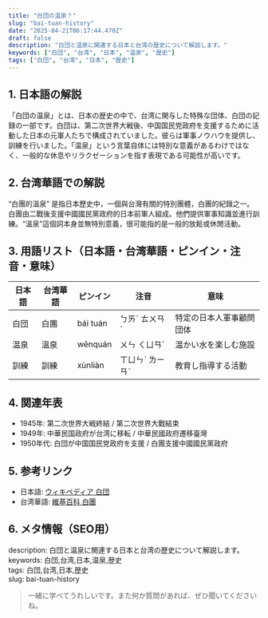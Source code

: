 ```yaml
---
title: "白団の温泉？"
slug: "bai-tuan-history"
date: "2025-04-21T06:17:44.470Z"
draft: false
description: "白団と温泉に関連する日本と台湾の歴史について解説します。"
keywords: ["白団", "台湾", "日本", "温泉", "歴史"]
tags: ["白団", "台湾", "日本", "歴史"]
---
```


## 1. 日本語の解説  
「白団の温泉」とは、日本の歴史の中で、台湾に関与した特殊な団体、白団の記録の一部です。白団は、第二次世界大戦後、中国国民党政府を支援するために活動した日本の元軍人たちで構成されていました。彼らは軍事ノウハウを提供し、訓練を行いました。「温泉」という言葉自体には特別な意義があるわけではなく、一般的な休息やリラクゼーションを指す表現である可能性が高いです。

## 2. 台湾華語での解説  
“白團的溫泉” 是指日本歷史中，一個與台灣有關的特別團體，白團的紀錄之一。白團由二戰後支援中國國民黨政府的日本前軍人組成。他們提供軍事知識並進行訓練。“溫泉”這個詞本身並無特別意義，很可能指的是一般的放鬆或休閒活動。

## 3. 用語リスト（日本語・台湾華語・ピンイン・注音・意味）  
| 日本語  | 台湾華語 | ピンイン    | 注音      | 意味                     |
| -------- | -------- | ----------- | --------- | ------------------------ |
| 白団     | 白團     | bái tuán    | ㄅㄞˊ ㄊㄨㄢˊ | 特定の日本人軍事顧問団体 |
| 温泉     | 溫泉     | wēnquán    | ㄨㄣ ㄑㄩㄢˊ | 温かい水を楽しむ施設     |
| 訓練     | 訓練     | xùnliàn    | ㄒㄩㄣˋ ㄌㄧㄢˋ | 教育し指導する活動       |

## 4. 関連年表  
- 1945年: 第二次世界大戦終結 / 第二次世界大戰結束
- 1949年: 中華民国政府が台湾に移転 / 中華民國政府遷移臺灣
- 1950年代: 白団が中国国民党政府を支援 / 白團支援中國國民黨政府

## 5. 参考リンク  
- 日本語: [ウィキペディア 白団](https://ja.wikipedia.org/wiki/%E7%99%BD%E5%9B%A3)
- 台湾華語: [維基百科 白團](https://zh.wikipedia.org/wiki/%E7%99%BD%E5%9C%98)

## 6. メタ情報（SEO用）  
description: 白団と温泉に関連する日本と台湾の歴史について解説します。  
keywords: 白団,台湾,日本,温泉,歴史  
tags: 白団,台湾,日本,歴史  
slug: bai-tuan-history

> 一緒に学べてうれしいです。また何か質問があれば、ぜひ聞いてくださいね。